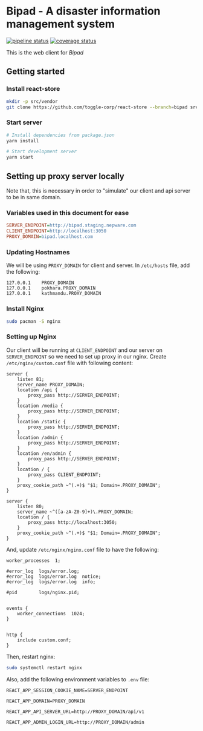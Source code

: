 # Bipad - A disaster information management system

[![pipeline status](https://gitlab.com/bipad/client/badges/develop/pipeline.svg)](https://gitlab.com/bipad/client/commits/develop) [![coverage status](https://gitlab.com/bipad/client/badges/develop/coverage.svg)](https://gitlab.com/bipad/client/commits/develop)


This is the web client for *Bipad*


## Getting started

### Install react-store

```bash
mkdir -p src/vendor
git clone https://github.com/toggle-corp/react-store --branch=bipad src/vendor/react-store
```

### Start server

```bash
# Install dependencies from package.json
yarn install

# Start development server
yarn start
```

## Setting up proxy server locally

Note that, this is necessary in order to "simulate" our client and api server
to be in same domain.

### Variables used in this document for ease

```ini
SERVER_ENDPOINT=http://bipad.staging.nepware.com
CLIENT_ENDPOINT=http://localhost:3050
PROXY_DOMAIN=bipad.localhost.com
```

### Updating Hostnames

We will be using `PROXY_DOMAIN` for client and server. In
`/etc/hosts` file, add the following:

```
127.0.0.1    PROXY_DOMAIN
127.0.0.1    pokhara.PROXY_DOMAIN
127.0.0.1    kathmandu.PROXY_DOMAIN
```

### Install Nginx

```bash
sudo pacman -S nginx
```

### Setting up Nginx

Our client will be running at `CLIENT_ENDPOINT` and our server on
`SERVER_ENDPOINT` so we need to set up proxy in our nginx. Create
`/etc/nginx/custom.conf` file with following content:


```
server {
    listen 81;
    server_name PROXY_DOMAIN;
    location /api {
        proxy_pass http://SERVER_ENDPOINT;
    }
    location /media {
        proxy_pass http://SERVER_ENDPOINT;
    }
    location /static {
        proxy_pass http://SERVER_ENDPOINT;
    }
    location /admin {
        proxy_pass http://SERVER_ENDPOINT;
    }
    location /en/admin {
        proxy_pass http://SERVER_ENDPOINT;
    }
    location / {
        proxy_pass CLIENT_ENDPOINT;
    }
    proxy_cookie_path ~^(.+)$ "$1; Domain=.PROXY_DOMAIN";
}

server {
    listen 80;
    server_name ~^([a-zA-Z0-9]+)\.PROXY_DOMAIN;
    location / {
        proxy_pass http://localhost:3050;
    }
    proxy_cookie_path ~^(.+)$ "$1; Domain=.PROXY_DOMAIN";
}
```

And, update `/etc/nginx/nginx.conf` file to have the following:

```
worker_processes  1;

#error_log  logs/error.log;
#error_log  logs/error.log  notice;
#error_log  logs/error.log  info;

#pid        logs/nginx.pid;


events {
    worker_connections  1024;
}


http {
    include custom.conf;
}
```

Then, restart nginx:

```bash
sudo systemctl restart nginx
```

Also, add the following environment variables to `.env` file:

```
REACT_APP_SESSION_COOKIE_NAME=SERVER_ENDPOINT

REACT_APP_DOMAIN=PROXY_DOMAIN

REACT_APP_API_SERVER_URL=http://PROXY_DOMAIN/api/v1

REACT_APP_ADMIN_LOGIN_URL=http://PROXY_DOMAIN/admin
```
